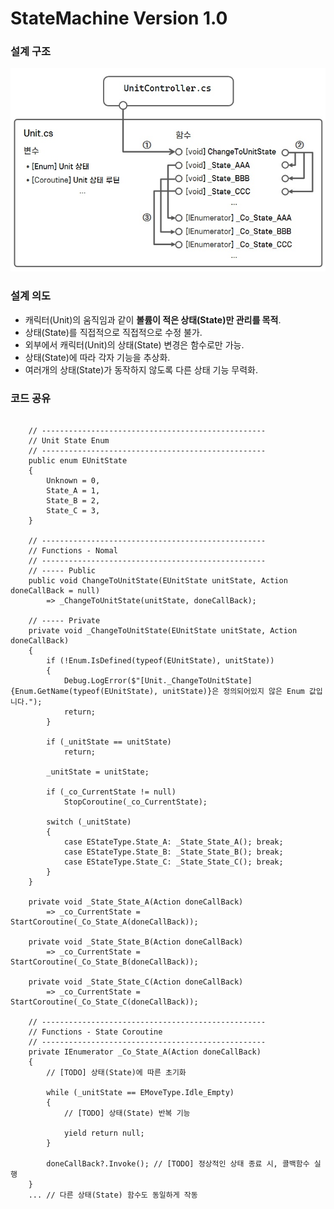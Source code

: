 # StateMachine Version 1.0

### 설계 구조
![StateMachine_Version1](./ImageGroup/StateMachinev1.jpg)

### 설계 의도

- 캐릭터(Unit)의 움직임과 같이 **볼륨이 적은 상태(State)만 관리를 목적**.
- 상태(State)를 직접적으로 직접적으로 수정 불가.
- 외부에서 캐릭터(Unit)의 상태(State) 변경은 함수로만 가능.
- 상태(State)에 따라 각자 기능을 추상화.
- 여러개의 상태(State)가 동작하지 않도록 다른 상태 기능 무력화.

### 코드 공유

<pre>
  <code>
    // --------------------------------------------------
    // Unit State Enum
    // --------------------------------------------------
    public enum EUnitState
    {
        Unknown = 0,
        State_A = 1,
        State_B = 2,
        State_C = 3,
    }
    
    // --------------------------------------------------
    // Functions - Nomal
    // --------------------------------------------------
    // ----- Public
    public void ChangeToUnitState(EUnitState unitState, Action doneCallBack = null) 
        => _ChangeToUnitState(unitState, doneCallBack);
    
    // ----- Private
    private void _ChangeToUnitState(EUnitState unitState, Action doneCallBack)
    {
        if (!Enum.IsDefined(typeof(EUnitState), unitState))
        {
            Debug.LogError($"<color=#FF0000>[Unit._ChangeToUnitState] {Enum.GetName(typeof(EUnitState), unitState)}은 정의되어있지 않은 Enum 값입니다.</color>");
            return;
        }
    
        if (_unitState == unitState)
            return;
    
        _unitState = unitState;
    
        if (_co_CurrentState != null)
            StopCoroutine(_co_CurrentState);
    
        switch (_unitState)
        {
            case EStateType.State_A: _State_State_A(); break;
            case EStateType.State_B: _State_State_B(); break;
            case EStateType.State_C: _State_State_C(); break;
        }
    }
    
    private void _State_State_A(Action doneCallBack) 
        => _co_CurrentState = StartCoroutine(_Co_State_A(doneCallBack));
        
    private void _State_State_B(Action doneCallBack) 
        => _co_CurrentState = StartCoroutine(_Co_State_B(doneCallBack));
    
    private void _State_State_C(Action doneCallBack) 
        => _co_CurrentState = StartCoroutine(_Co_State_C(doneCallBack));
    
    // --------------------------------------------------
    // Functions - State Coroutine
    // --------------------------------------------------
    private IEnumerator _Co_State_A(Action doneCallBack)
    {
        // [TODO] 상태(State)에 따른 초기화 
    
        while (_unitState == EMoveType.Idle_Empty)
        {
            // [TODO] 상태(State) 반복 기능
            
            yield return null;
        }
    
        doneCallBack?.Invoke(); // [TODO] 정상적인 상태 종료 시, 콜백함수 실행
    }  
    ... // 다른 상태(State) 함수도 동일하게 작동
  </code>
</pre>
